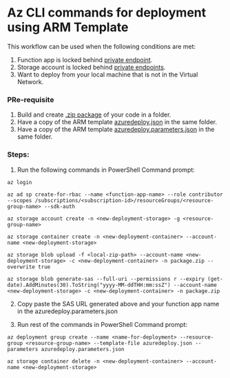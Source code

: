 # Az CLI commands for deployment using ARM Template
This workflow can be used when the following conditions are met:
1. Function app is locked behind [private endpoint](https://docs.microsoft.com/en-us/azure/app-service/networking/private-endpoint).
2. Storage account is locked behind [private endpoints](https://docs.microsoft.com/en-us/azure/storage/common/storage-private-endpoints).
3. Want to deploy from your local machine that is not in the Virtual Network.

### PRe-requisite
1. Build and create [.zip package](https://github.com/Azure-Samples/function-app-arm-templates/wiki/Best-Practices-Guide#deployment-zip-file-requirements) of your code in a folder.
2. Have a copy of the ARM template [azuredeploy.json](/zip-deploy-arm-github-workflow/azuredeploy.json) in the same folder.
3. Have a copy of the ARM template [azuredeploy.parameters.json](/zip-deploy-arm-github-workflow/azuredeploy.parameters.json) in the same folder.

### Steps:

1. Run the following commands in PowerShell Command prompt: 

```
az login  

az ad sp create-for-rbac --name <function-app-name> --role contributor --scopes /subscriptions/<subscription-id>/resourceGroups/<resource-group-name> --sdk-auth  

az storage account create -n <new-deployment-storage> -g <resource-group-name>  

az storage container create -n <new-deployment-container> --account-name <new-deployment-storage>  

az storage blob upload -f <local-zip-path> --account-name <new-deployment-storage> -c <new-deployment-container> -n package.zip --overwrite true  

az storage blob generate-sas --full-uri --permissions r --expiry (get-date).AddMinutes(30).ToString("yyyy-MM-ddTHH:mm:ssZ") --account-name <new-deployment-storage> -c <new-deployment-container> -n package.zip 
```

2. Copy paste the SAS URL generated above and your function app name in the azuredeploy.parameters.json

3. Run rest of the commands in PowerShell Command prompt:

```
az deployment group create --name <name-for-deployment> --resource-group <resource-group-name> --template-file azuredeploy.json --parameters azuredeploy.parameters.json 

az storage container delete -n <new-deployment-container> --account-name <new-deployment-storage> 
```

